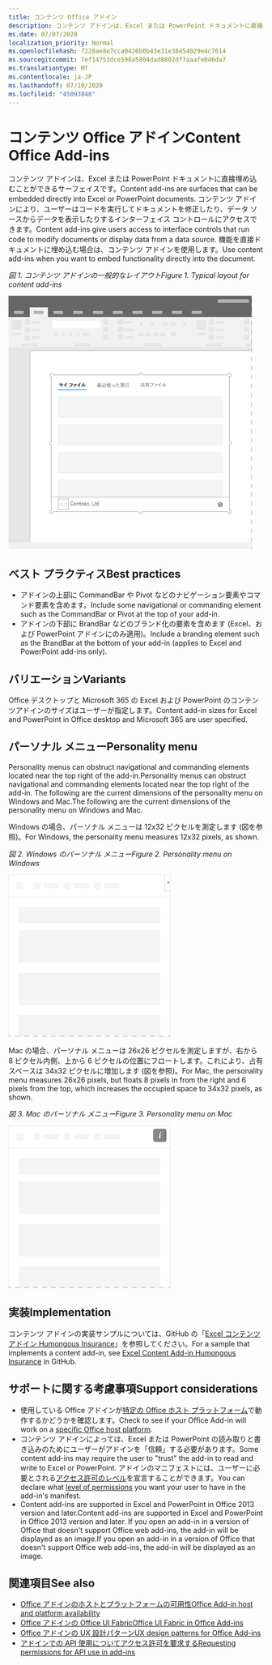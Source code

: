 ```yaml
---
title: コンテンツ Office アドイン
description: コンテンツ アドインは、Excel または PowerPoint ドキュメントに直接埋め込むことができるサーフェイスです。これでは、ユーザーはコードを実行してドキュメントを修正したり、データ ソースからデータを表示したりするインターフェイス コントロールにアクセスできます。
ms.date: 07/07/2020
localization_priority: Normal
ms.openlocfilehash: f228ae8e7cca0426b0b43e31e38454029e4c7614
ms.sourcegitcommit: 7ef14753dce598a5804dad8802df7aaafe046da7
ms.translationtype: MT
ms.contentlocale: ja-JP
ms.lasthandoff: 07/10/2020
ms.locfileid: "45093848"
---
```

# <a name="content-office-add-ins"></a><span data-ttu-id="b6e54-103">コンテンツ Office アドイン</span><span class="sxs-lookup"><span data-stu-id="b6e54-103">Content Office Add-ins</span></span>

<span data-ttu-id="b6e54-104">コンテンツ アドインは、Excel または PowerPoint ドキュメントに直接埋め込むことができるサーフェイスです。</span><span class="sxs-lookup"><span data-stu-id="b6e54-104">Content add-ins are surfaces that can be embedded directly into Excel or PowerPoint documents.</span></span> <span data-ttu-id="b6e54-105">コンテンツ アドインにより、ユーザーはコードを実行してドキュメントを修正したり、データ ソースからデータを表示したりするインターフェイス コントロールにアクセスできます。</span><span class="sxs-lookup"><span data-stu-id="b6e54-105">Content add-ins give users access to interface controls that run code to modify documents or display data from a data source.</span></span> <span data-ttu-id="b6e54-106">機能を直接ドキュメントに埋め込む場合は、コンテンツ アドインを使用します。</span><span class="sxs-lookup"><span data-stu-id="b6e54-106">Use content add-ins when you want to embed functionality directly into the document.</span></span>  

<span data-ttu-id="b6e54-107">*図 1. コンテンツ アドインの一般的なレイアウト*</span><span class="sxs-lookup"><span data-stu-id="b6e54-107">*Figure 1. Typical layout for content add-ins*</span></span>

![コンテンツ アドインの一般的なレイアウトを表示する画像の例](../images/overview-with-app-content.png)

## <a name="best-practices"></a><span data-ttu-id="b6e54-109">ベスト プラクティス</span><span class="sxs-lookup"><span data-stu-id="b6e54-109">Best practices</span></span>

- <span data-ttu-id="b6e54-110">アドインの上部に CommandBar や Pivot などのナビゲーション要素やコマンド要素を含めます。</span><span class="sxs-lookup"><span data-stu-id="b6e54-110">Include some navigational or commanding element such as the CommandBar or Pivot at the top of your add-in.</span></span>
- <span data-ttu-id="b6e54-111">アドインの下部に BrandBar などのブランド化の要素を含めます (Excel、および PowerPoint アドインにのみ適用)。</span><span class="sxs-lookup"><span data-stu-id="b6e54-111">Include a branding element such as the BrandBar at the bottom of your add-in (applies to Excel and PowerPoint add-ins only).</span></span>

## <a name="variants"></a><span data-ttu-id="b6e54-112">バリエーション</span><span class="sxs-lookup"><span data-stu-id="b6e54-112">Variants</span></span>

<span data-ttu-id="b6e54-113">Office デスクトップと Microsoft 365 の Excel および PowerPoint のコンテンツアドインのサイズはユーザーが指定します。</span><span class="sxs-lookup"><span data-stu-id="b6e54-113">Content add-in sizes for Excel and PowerPoint in Office desktop and Microsoft 365 are user specified.</span></span>

## <a name="personality-menu"></a><span data-ttu-id="b6e54-114">パーソナル メニュー</span><span class="sxs-lookup"><span data-stu-id="b6e54-114">Personality menu</span></span>

<span data-ttu-id="b6e54-115">Personality menus can obstruct navigational and commanding elements located near the top right of the add-in.</span><span class="sxs-lookup"><span data-stu-id="b6e54-115">Personality menus can obstruct navigational and commanding elements located near the top right of the add-in.</span></span> <span data-ttu-id="b6e54-116">The following are the current dimensions of the personality menu on Windows and Mac.</span><span class="sxs-lookup"><span data-stu-id="b6e54-116">The following are the current dimensions of the personality menu on Windows and Mac.</span></span>

<span data-ttu-id="b6e54-117">Windows の場合、パーソナル メニューは 12x32 ピクセルを測定します (図を参照)。</span><span class="sxs-lookup"><span data-stu-id="b6e54-117">For Windows, the personality menu measures 12x32 pixels, as shown.</span></span>

<span data-ttu-id="b6e54-118">*図 2. Windows のパーソナル メニュー*</span><span class="sxs-lookup"><span data-stu-id="b6e54-118">*Figure 2. Personality menu on Windows*</span></span> 

![Windows デスクトップのパーソナル メニューを示す図](../images/personality-menu-win.png)


<span data-ttu-id="b6e54-120">Mac の場合、パーソナル メニューは 26x26 ピクセルを測定しますが、右から 8 ピクセル内側、上から 6 ピクセルの位置にフロートします。これにより、占有スペースは 34x32 ピクセルに増加します (図を参照)。</span><span class="sxs-lookup"><span data-stu-id="b6e54-120">For Mac, the personality menu measures 26x26 pixels, but floats 8 pixels in from the right and 6 pixels from the top, which increases the occupied space to 34x32 pixels, as shown.</span></span>

<span data-ttu-id="b6e54-121">*図 3. Mac のパーソナル メニュー*</span><span class="sxs-lookup"><span data-stu-id="b6e54-121">*Figure 3. Personality menu on Mac*</span></span>

![Mac デスクトップのパーソナル メニューを示す図](../images/personality-menu-mac.png)

## <a name="implementation"></a><span data-ttu-id="b6e54-123">実装</span><span class="sxs-lookup"><span data-stu-id="b6e54-123">Implementation</span></span>

<span data-ttu-id="b6e54-124">コンテンツ アドインの実装サンプルについては、GitHub の「[Excel コンテンツ アドイン Humongous Insurance](https://github.com/OfficeDev/Excel-Content-Add-in-Humongous-Insurance)」を参照してください。</span><span class="sxs-lookup"><span data-stu-id="b6e54-124">For a sample that implements a content add-in, see [Excel Content Add-in Humongous Insurance](https://github.com/OfficeDev/Excel-Content-Add-in-Humongous-Insurance) in GitHub.</span></span>

## <a name="support-considerations"></a><span data-ttu-id="b6e54-125">サポートに関する考慮事項</span><span class="sxs-lookup"><span data-stu-id="b6e54-125">Support considerations</span></span>

- <span data-ttu-id="b6e54-126">使用している Office アドインが[特定の Office ホスト プラットフォーム](../overview/office-add-in-availability.md)で動作するかどうかを確認します。</span><span class="sxs-lookup"><span data-stu-id="b6e54-126">Check to see if your Office Add-in will work on a [specific Office host platform](../overview/office-add-in-availability.md).</span></span>
- <span data-ttu-id="b6e54-127">コンテンツ アドインによっては、Excel または PowerPoint の読み取りと書き込みのためにユーザーがアドインを「信頼」する必要があります。</span><span class="sxs-lookup"><span data-stu-id="b6e54-127">Some content add-ins may require the user to "trust" the add-in to read and write to Excel or PowerPoint.</span></span> <span data-ttu-id="b6e54-128">アドインのマニフェストには、ユーザーに必要とされる[アクセス許可のレベル](../develop/requesting-permissions-for-api-use-in-content-and-task-pane-add-ins.md)を宣言することができます。</span><span class="sxs-lookup"><span data-stu-id="b6e54-128">You can declare what [level of permissions](../develop/requesting-permissions-for-api-use-in-content-and-task-pane-add-ins.md) you want your user to have in the add-in's manifest.</span></span>  
- <span data-ttu-id="b6e54-129">Content add-ins are supported in Excel and PowerPoint in Office 2013 version and later.</span><span class="sxs-lookup"><span data-stu-id="b6e54-129">Content add-ins are supported in Excel and PowerPoint in Office 2013 version and later.</span></span> <span data-ttu-id="b6e54-130">If you open an add-in in a version of Office that doesn't support Office web add-ins, the add-in will be displayed as an image.</span><span class="sxs-lookup"><span data-stu-id="b6e54-130">If you open an add-in in a version of Office that doesn't support Office web add-ins, the add-in will be displayed as an image.</span></span>

## <a name="see-also"></a><span data-ttu-id="b6e54-131">関連項目</span><span class="sxs-lookup"><span data-stu-id="b6e54-131">See also</span></span>

- [<span data-ttu-id="b6e54-132">Office アドインのホストとプラットフォームの可用性</span><span class="sxs-lookup"><span data-stu-id="b6e54-132">Office Add-in host and platform availability</span></span>](../overview/office-add-in-availability.md)
- [<span data-ttu-id="b6e54-133">Office アドインの Office UI Fabric</span><span class="sxs-lookup"><span data-stu-id="b6e54-133">Office UI Fabric in Office Add-ins</span></span>](../design/office-ui-fabric.md)
- [<span data-ttu-id="b6e54-134">Office アドインの UX 設計パターン</span><span class="sxs-lookup"><span data-stu-id="b6e54-134">UX design patterns for Office Add-ins</span></span>](../design/ux-design-pattern-templates.md)
- [<span data-ttu-id="b6e54-135">アドインでの API 使用についてアクセス許可を要求する</span><span class="sxs-lookup"><span data-stu-id="b6e54-135">Requesting permissions for API use in add-ins</span></span>](../develop/requesting-permissions-for-api-use-in-content-and-task-pane-add-ins.md)
